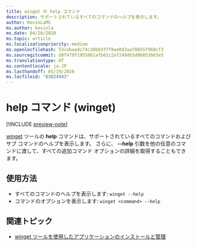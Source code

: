 ```yaml
---
title: winget の help コマンド
description: サポートされているすべてのコマンドのヘルプを表示します。
author: KevinLaMS
ms.author: kevinla
ms.date: 04/28/2020
ms.topic: article
ms.localizationpriority: medium
ms.openlocfilehash: 53cebaedc74c30b03fff9ae0d3aaf0655f968cf3
ms.sourcegitcommit: d0f479f1955881afb62c2af249db5d0b053b63e5
ms.translationtype: HT
ms.contentlocale: ja-JP
ms.lasthandoff: 05/19/2020
ms.locfileid: "83824943"
---
```

# <a name="help-command-winget"></a>help コマンド (winget)

[!INCLUDE [preview-note](../../includes/package-manager-preview.md)]

[winget](index.md) ツールの **help** コマンドは、サポートされているすべてのコマンドおよびサブ コマンドのヘルプを表示します。 さらに、 **--help** 引数を他の任意のコマンドに渡して、すべての追加コマンド オプションの詳細を取得することもできます。

## <a name="usage"></a>使用方法

* すべてのコマンドのヘルプを表示します: `winget --help`
* コマンドのオプションを表示します: `winget <command> --help`

## <a name="related-topics"></a>関連トピック

* [winget ツールを使用したアプリケーションのインストールと管理](index.md)

